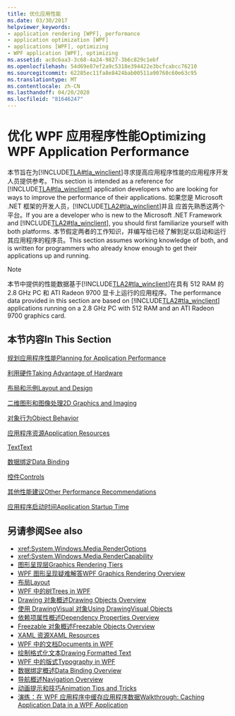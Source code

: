 ```yaml
---
title: 优化应用性能
ms.date: 03/30/2017
helpviewer_keywords:
- application rendering [WPF], performance
- application optimization [WPF]
- applications [WPF], optimizing
- WPF application [WPF], optimizing
ms.assetid: ac8c6aa3-3c68-4a24-9827-3b6c829c1ebf
ms.openlocfilehash: 54d69e87ef2a9c5318e394422e3bcfcabcc76210
ms.sourcegitcommit: 62285ec11fa8e8424bab00511a90760c60e63c95
ms.translationtype: MT
ms.contentlocale: zh-CN
ms.lasthandoff: 04/20/2020
ms.locfileid: "81646247"
---
```

# <a name="optimizing-wpf-application-performance"></a><span data-ttu-id="893ba-102">优化 WPF 应用程序性能</span><span class="sxs-lookup"><span data-stu-id="893ba-102">Optimizing WPF Application Performance</span></span>
<span data-ttu-id="893ba-103">本节旨在为[!INCLUDE[TLA#tla_winclient](../../../../includes/tlasharptla-winclient-md.md)]寻求提高应用程序性能的应用程序开发人员提供参考。</span><span class="sxs-lookup"><span data-stu-id="893ba-103">This section is intended as a reference for [!INCLUDE[TLA#tla_winclient](../../../../includes/tlasharptla-winclient-md.md)] application developers who are looking for ways to improve the performance of their applications.</span></span> <span data-ttu-id="893ba-104">如果您是 Microsoft .NET 框架的开发人员，[!INCLUDE[TLA2#tla_winclient](../../../../includes/tla2sharptla-winclient-md.md)]并且 应首先熟悉这两个平台。</span><span class="sxs-lookup"><span data-stu-id="893ba-104">If you are a developer who is new to the Microsoft .NET Framework and [!INCLUDE[TLA2#tla_winclient](../../../../includes/tla2sharptla-winclient-md.md)], you should first familiarize yourself with both platforms.</span></span> <span data-ttu-id="893ba-105">本节假定两者的工作知识，并编写给已经了解到足以启动和运行其应用程序的程序员。</span><span class="sxs-lookup"><span data-stu-id="893ba-105">This section assumes working knowledge of both, and is written for programmers who already know enough to get their applications up and running.</span></span>  
  
> [!NOTE]
> <span data-ttu-id="893ba-106">本节中提供的性能数据基于[!INCLUDE[TLA2#tla_winclient](../../../../includes/tla2sharptla-winclient-md.md)]在具有 512 RAM 的 2.8 GHz PC 和 ATI Radeon 9700 显卡上运行的应用程序。</span><span class="sxs-lookup"><span data-stu-id="893ba-106">The performance data provided in this section are based on [!INCLUDE[TLA2#tla_winclient](../../../../includes/tla2sharptla-winclient-md.md)] applications running on a 2.8 GHz PC with 512 RAM and an ATI Radeon 9700 graphics card.</span></span>  
  
## <a name="in-this-section"></a><span data-ttu-id="893ba-107">本节内容</span><span class="sxs-lookup"><span data-stu-id="893ba-107">In This Section</span></span>  
 [<span data-ttu-id="893ba-108">规划应用程序性能</span><span class="sxs-lookup"><span data-stu-id="893ba-108">Planning for Application Performance</span></span>](planning-for-application-performance.md)  
  
 [<span data-ttu-id="893ba-109">利用硬件</span><span class="sxs-lookup"><span data-stu-id="893ba-109">Taking Advantage of Hardware</span></span>](optimizing-performance-taking-advantage-of-hardware.md)  
  
 [<span data-ttu-id="893ba-110">布局和示例</span><span class="sxs-lookup"><span data-stu-id="893ba-110">Layout and Design</span></span>](optimizing-performance-layout-and-design.md)  
  
 [<span data-ttu-id="893ba-111">二维图形和图像处理</span><span class="sxs-lookup"><span data-stu-id="893ba-111">2D Graphics and Imaging</span></span>](optimizing-performance-2d-graphics-and-imaging.md)  
  
 [<span data-ttu-id="893ba-112">对象行为</span><span class="sxs-lookup"><span data-stu-id="893ba-112">Object Behavior</span></span>](optimizing-performance-object-behavior.md)  
  
 [<span data-ttu-id="893ba-113">应用程序资源</span><span class="sxs-lookup"><span data-stu-id="893ba-113">Application Resources</span></span>](optimizing-performance-application-resources.md)  
  
 [<span data-ttu-id="893ba-114">Text</span><span class="sxs-lookup"><span data-stu-id="893ba-114">Text</span></span>](optimizing-performance-text.md)  
  
 [<span data-ttu-id="893ba-115">数据绑定</span><span class="sxs-lookup"><span data-stu-id="893ba-115">Data Binding</span></span>](optimizing-performance-data-binding.md)  
  
 [<span data-ttu-id="893ba-116">控件</span><span class="sxs-lookup"><span data-stu-id="893ba-116">Controls</span></span>](optimizing-performance-controls.md)  
  
 [<span data-ttu-id="893ba-117">其他性能建议</span><span class="sxs-lookup"><span data-stu-id="893ba-117">Other Performance Recommendations</span></span>](optimizing-performance-other-recommendations.md)  
  
 [<span data-ttu-id="893ba-118">应用程序启动时间</span><span class="sxs-lookup"><span data-stu-id="893ba-118">Application Startup Time</span></span>](application-startup-time.md)  
  
## <a name="see-also"></a><span data-ttu-id="893ba-119">另请参阅</span><span class="sxs-lookup"><span data-stu-id="893ba-119">See also</span></span>

- <xref:System.Windows.Media.RenderOptions>
- <xref:System.Windows.Media.RenderCapability>
- [<span data-ttu-id="893ba-120">图形呈现层</span><span class="sxs-lookup"><span data-stu-id="893ba-120">Graphics Rendering Tiers</span></span>](graphics-rendering-tiers.md)
- [<span data-ttu-id="893ba-121">WPF 图形呈现疑难解答</span><span class="sxs-lookup"><span data-stu-id="893ba-121">WPF Graphics Rendering Overview</span></span>](../graphics-multimedia/wpf-graphics-rendering-overview.md)
- [<span data-ttu-id="893ba-122">布局</span><span class="sxs-lookup"><span data-stu-id="893ba-122">Layout</span></span>](layout.md)
- [<span data-ttu-id="893ba-123">WPF 中的树</span><span class="sxs-lookup"><span data-stu-id="893ba-123">Trees in WPF</span></span>](trees-in-wpf.md)
- [<span data-ttu-id="893ba-124">Drawing 对象概述</span><span class="sxs-lookup"><span data-stu-id="893ba-124">Drawing Objects Overview</span></span>](../graphics-multimedia/drawing-objects-overview.md)
- [<span data-ttu-id="893ba-125">使用 DrawingVisual 对象</span><span class="sxs-lookup"><span data-stu-id="893ba-125">Using DrawingVisual Objects</span></span>](../graphics-multimedia/using-drawingvisual-objects.md)
- [<span data-ttu-id="893ba-126">依赖项属性概述</span><span class="sxs-lookup"><span data-stu-id="893ba-126">Dependency Properties Overview</span></span>](dependency-properties-overview.md)
- [<span data-ttu-id="893ba-127">Freezable 对象概述</span><span class="sxs-lookup"><span data-stu-id="893ba-127">Freezable Objects Overview</span></span>](freezable-objects-overview.md)
- [<span data-ttu-id="893ba-128">XAML 资源</span><span class="sxs-lookup"><span data-stu-id="893ba-128">XAML Resources</span></span>](../../../desktop-wpf/fundamentals/xaml-resources-define.md)
- [<span data-ttu-id="893ba-129">WPF 中的文档</span><span class="sxs-lookup"><span data-stu-id="893ba-129">Documents in WPF</span></span>](documents-in-wpf.md)
- [<span data-ttu-id="893ba-130">绘制格式化文本</span><span class="sxs-lookup"><span data-stu-id="893ba-130">Drawing Formatted Text</span></span>](drawing-formatted-text.md)
- [<span data-ttu-id="893ba-131">WPF 中的版式</span><span class="sxs-lookup"><span data-stu-id="893ba-131">Typography in WPF</span></span>](typography-in-wpf.md)
- [<span data-ttu-id="893ba-132">数据绑定概述</span><span class="sxs-lookup"><span data-stu-id="893ba-132">Data Binding Overview</span></span>](../../../desktop-wpf/data/data-binding-overview.md)
- [<span data-ttu-id="893ba-133">导航概述</span><span class="sxs-lookup"><span data-stu-id="893ba-133">Navigation Overview</span></span>](../app-development/navigation-overview.md)
- [<span data-ttu-id="893ba-134">动画提示和技巧</span><span class="sxs-lookup"><span data-stu-id="893ba-134">Animation Tips and Tricks</span></span>](../graphics-multimedia/animation-tips-and-tricks.md)
- [<span data-ttu-id="893ba-135">演练：在 WPF 应用程序中缓存应用程序数据</span><span class="sxs-lookup"><span data-stu-id="893ba-135">Walkthrough: Caching Application Data in a WPF Application</span></span>](walkthrough-caching-application-data-in-a-wpf-application.md)
